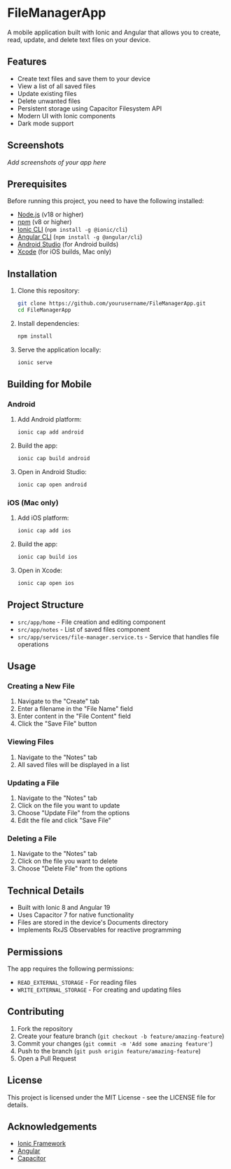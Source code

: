 # FileManagerApp

A mobile application built with Ionic and Angular that allows you to create, read, update, and delete text files on your device.

## Features

- Create text files and save them to your device
- View a list of all saved files
- Update existing files
- Delete unwanted files
- Persistent storage using Capacitor Filesystem API
- Modern UI with Ionic components
- Dark mode support

## Screenshots

*Add screenshots of your app here*

## Prerequisites

Before running this project, you need to have the following installed:

- [Node.js](https://nodejs.org/) (v18 or higher)
- [npm](https://www.npmjs.com/) (v8 or higher)
- [Ionic CLI](https://ionicframework.com/docs/cli) (`npm install -g @ionic/cli`)
- [Angular CLI](https://angular.io/cli) (`npm install -g @angular/cli`)
- [Android Studio](https://developer.android.com/studio) (for Android builds)
- [Xcode](https://developer.apple.com/xcode/) (for iOS builds, Mac only)

## Installation

1. Clone this repository:
   ```bash
   git clone https://github.com/yourusername/FileManagerApp.git
   cd FileManagerApp
   ```

2. Install dependencies:
   ```bash
   npm install
   ```

3. Serve the application locally:
   ```bash
   ionic serve
   ```

## Building for Mobile

### Android

1. Add Android platform:
   ```bash
   ionic cap add android
   ```

2. Build the app:
   ```bash
   ionic cap build android
   ```

3. Open in Android Studio:
   ```bash
   ionic cap open android
   ```

### iOS (Mac only)

1. Add iOS platform:
   ```bash
   ionic cap add ios
   ```

2. Build the app:
   ```bash
   ionic cap build ios
   ```

3. Open in Xcode:
   ```bash
   ionic cap open ios
   ```

## Project Structure

- `src/app/home` - File creation and editing component
- `src/app/notes` - List of saved files component
- `src/app/services/file-manager.service.ts` - Service that handles file operations

## Usage

### Creating a New File

1. Navigate to the "Create" tab
2. Enter a filename in the "File Name" field
3. Enter content in the "File Content" field
4. Click the "Save File" button

### Viewing Files

1. Navigate to the "Notes" tab
2. All saved files will be displayed in a list

### Updating a File

1. Navigate to the "Notes" tab
2. Click on the file you want to update
3. Choose "Update File" from the options
4. Edit the file and click "Save File"

### Deleting a File

1. Navigate to the "Notes" tab
2. Click on the file you want to delete
3. Choose "Delete File" from the options

## Technical Details

- Built with Ionic 8 and Angular 19
- Uses Capacitor 7 for native functionality
- Files are stored in the device's Documents directory
- Implements RxJS Observables for reactive programming

## Permissions

The app requires the following permissions:
- `READ_EXTERNAL_STORAGE` - For reading files
- `WRITE_EXTERNAL_STORAGE` - For creating and updating files

## Contributing

1. Fork the repository
2. Create your feature branch (`git checkout -b feature/amazing-feature`)
3. Commit your changes (`git commit -m 'Add some amazing feature'`)
4. Push to the branch (`git push origin feature/amazing-feature`)
5. Open a Pull Request

## License

This project is licensed under the MIT License - see the LICENSE file for details.

## Acknowledgements

- [Ionic Framework](https://ionicframework.com/)
- [Angular](https://angular.io/)
- [Capacitor](https://capacitorjs.com/)
